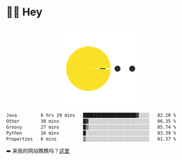
# 👋🏻 Hey
<div align="center">
	<br>
	<img src="https://raw.githubusercontent.com/Aniket965/Aniket965/master/pacman.svg?sanitize=true" width="200" height="200">
	<br>
</div>

<!--START_SECTION:waka-->
```text
Java         6 hrs 29 mins   ████████████████████▓░░░░   82.20 % 
Other        30 mins         █▓░░░░░░░░░░░░░░░░░░░░░░░   06.35 % 
Groovy       27 mins         █▒░░░░░░░░░░░░░░░░░░░░░░░   05.74 % 
Python       16 mins         █░░░░░░░░░░░░░░░░░░░░░░░░   03.39 % 
Properties   6 mins          ▒░░░░░░░░░░░░░░░░░░░░░░░░   01.37 % 
```
<!--END_SECTION:waka-->

 ➡️  来我的网站瞧瞧吗？[这里](https://www.shaolongfei.com)
